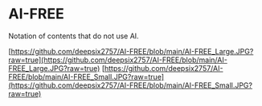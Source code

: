 # AI-FREE
Notation of contents that do not use AI.


[https://github.com/deepsix2757/AI-FREE/blob/main/AI-FREE_Large.JPG?raw=true](https://github.com/deepsix2757/AI-FREE/blob/main/AI-FREE_Large.JPG?raw=true)
[https://github.com/deepsix2757/AI-FREE/blob/main/AI-FREE_Small.JPG?raw=true](https://github.com/deepsix2757/AI-FREE/blob/main/AI-FREE_Small.JPG?raw=true)
